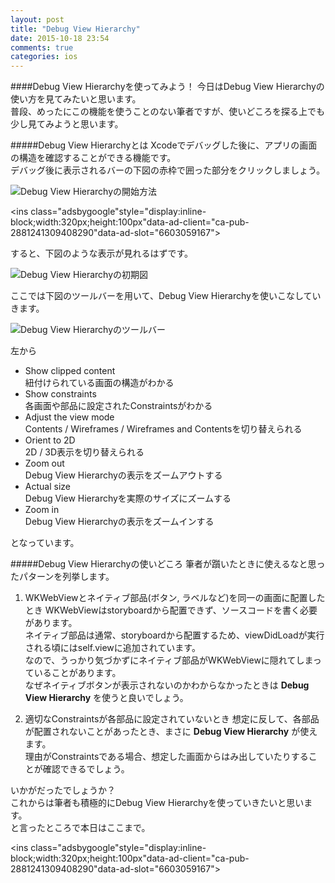 ```yaml
---
layout: post
title: "Debug View Hierarchy"
date: 2015-10-18 23:54
comments: true
categories: ios
---
```


####Debug View Hierarchyを使ってみよう！
今日はDebug View Hierarchyの使い方を見てみたいと思います。  
普段、めったにこの機能を使うことのない筆者ですが、使いどころを探る上でも少し見てみようと思います。  

#####Debug View Hierarchyとは
Xcodeでデバッグした後に、アプリの画面の構造を確認することができる機能です。  
デバッグ後に表示されるバーの下図の赤枠で囲った部分をクリックしましょう。  

![Debug View Hierarchyの開始方法](/images/debugViewHierarchy1.png)  

<script async src="//pagead2.googlesyndication.com/pagead/js/adsbygoogle.js"></script>
<ins class="adsbygoogle"style="display:inline-block;width:320px;height:100px"data-ad-client="ca-pub-2881241309408290"data-ad-slot="6603059167"></ins>
<script>
(adsbygoogle = window.adsbygoogle || []).push({});
</script>

<!-- more -->

すると、下図のような表示が見れるはずです。  

![Debug View Hierarchyの初期図](/images/debugViewHierarchy2.png)  

ここでは下図のツールバーを用いて、Debug View Hierarchyを使いこなしていきます。  

![Debug View Hierarchyのツールバー](/images/debugViewHierarchy3.png)  

左から  

* Show clipped content  
紐付けられている画面の構造がわかる
* Show constraints  
各画面や部品に設定されたConstraintsがわかる
* Adjust the view mode  
Contents / Wireframes / Wireframes and Contentsを切り替えられる
* Orient to 2D  
2D / 3D表示を切り替えられる
* Zoom out  
Debug View Hierarchyの表示をズームアウトする
* Actual size  
Debug View Hierarchyを実際のサイズにズームする
* Zoom in  
Debug View Hierarchyの表示をズームインする

となっています。  

#####Debug View Hierarchyの使いどころ
筆者が躓いたときに使えるなと思ったパターンを列挙します。  

1. WKWebViewとネイティブ部品(ボタン, ラベルなど)を同一の画面に配置したとき
WKWebViewはstoryboardから配置できず、ソースコードを書く必要があります。  
ネイティブ部品は通常、storyboardから配置するため、viewDidLoadが実行される頃にはself.viewに追加されています。  
なので、うっかり気づかずにネイティブ部品がWKWebViewに隠れてしまっていることがあります。  
なぜネイティブボタンが表示されないのかわからなかったときは **Debug View Hierarchy** を使うと良いでしょう。  

2. 適切なConstraintsが各部品に設定されていないとき
想定に反して、各部品が配置されないことがあったとき、まさに **Debug View Hierarchy** が使えます。  
理由がConstraintsである場合、想定した画面からはみ出していたりすることが確認できるでしょう。  

いかがだったでしょうか？  
これからは筆者も積極的にDebug View Hierarchyを使っていきたいと思います。  
と言ったところで本日はここまで。  

<script async src="//pagead2.googlesyndication.com/pagead/js/adsbygoogle.js"></script>
<ins class="adsbygoogle"style="display:inline-block;width:320px;height:100px"data-ad-client="ca-pub-2881241309408290"data-ad-slot="6603059167"></ins>
<script>
(adsbygoogle = window.adsbygoogle || []).push({});
</script>
